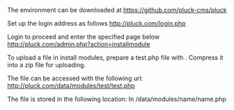 The environment can be downloaded at https://github.com/pluck-cms/pluck


Set up the login address as follows
http://pluck.com/login.php

Login to proceed and enter the specified page below
http://pluck.com/admin.php?action=installmodule

To upload a file in install modules, prepare a test.php file with <? php phpinfo(); ?>. Compress it into a zip file for uploading. 



The file can be accessed with the following url:
http://pluck.com/data/modules/test/test.php

The file is stored in the following location:
In /data/modules/name/name.php
